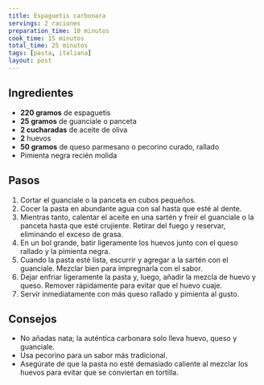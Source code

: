 ```yaml
---
title: Espaguetis carbonara
servings: 2 raciones
preparation_time: 10 minutos
cook_time: 15 minutos
total_time: 25 minutos
tags: [pasta, italiana]
layout: post
---
```


## Ingredientes

- **220 gramos** de espaguetis
- **25 gramos** de guanciale o panceta
- **2 cucharadas** de aceite de oliva
- **2** huevos
- **50 gramos** de queso parmesano o pecorino curado, rallado
- Pimienta negra recién molida

## Pasos

1. Cortar el guanciale o la panceta en cubos pequeños.
2. Cocer la pasta en abundante agua con sal hasta que esté al dente.
3. Mientras tanto, calentar el aceite en una sartén y freír el guanciale o la panceta hasta que esté crujiente. Retirar del fuego y reservar, eliminando el exceso de grasa.
4. En un bol grande, batir ligeramente los huevos junto con el queso rallado y la pimienta negra.
5. Cuando la pasta esté lista, escurrir y agregar a la sartén con el guanciale. Mezclar bien para impregnarla con el sabor.
6. Dejar enfriar ligeramente la pasta y, luego, añadir la mezcla de huevo y queso. Remover rápidamente para evitar que el huevo cuaje.
7. Servir inmediatamente con más queso rallado y pimienta al gusto.

## Consejos

- No añadas nata; la auténtica carbonara solo lleva huevo, queso y guanciale.
- Usa pecorino para un sabor más tradicional.
- Asegúrate de que la pasta no esté demasiado caliente al mezclar los huevos para evitar que se conviertan en tortilla.

